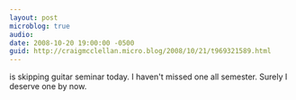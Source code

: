 ```yaml
---
layout: post
microblog: true
audio: 
date: 2008-10-20 19:00:00 -0500
guid: http://craigmcclellan.micro.blog/2008/10/21/t969321589.html
---
```

is skipping guitar seminar today.  I haven't missed one all semester.  Surely I deserve one by now.
